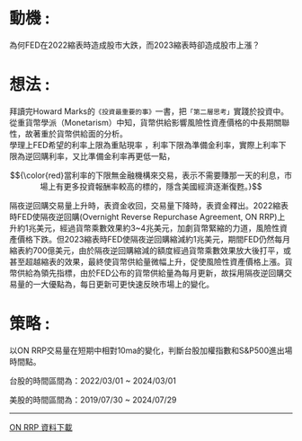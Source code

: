 # 動機 : 
為何FED在2022縮表時造成股市大跌，而2023縮表時卻造成股市上漲？

# 想法 : 
拜讀完Howard Marks的`《投資最重要的事》`一書，把`「第二層思考」`實踐於投資中。  
從重貨幣學派（Monetarism）中知，貨幣供給影響風險性資產價格的中長期關聯性，故著重於貨幣供給面的分析。  
學理上FED希望的利率上限為重貼現率 ，利率下限為準備金利率，實際上利率下限為逆回購利率，又比準備金利率再更低一點，

$${\color{red}當利率的下限無金融機構來交易，表示不需要賺那一天的利息，市場上有更多投資報酬率較高的標的，隱含美國經濟逐漸復甦。}$$

隔夜逆回購交易量上升時，表資金收回，交易量下降時，表資金釋出。2022縮表時FED使隔夜逆回購(Overnight Reverse Repurchase Agreement, ON RRP)上升約1兆美元，經過貨幣乘數效果約3~4兆美元，加劇貨幣緊縮的力道，風險性資產價格下跌。但2023縮表時FED使隔夜逆回購縮減約1兆美元，期間FED仍然每月縮表約700億美元，由於隔夜逆回購縮減的額度經過貨幣乘數效果放大後打平，或甚至超越縮表的效果，最終使貨幣供給量微幅上升，促使風險性資產價格上漲。貨幣供給為領先指標，由於FED公布的貨幣供給量為每月更新，故採用隔夜逆回購交易量的一大優點為，每日更新可更快速反映市場上的變化。

# 策略 : 
以ON RRP交易量在短期中相對10ma的變化，判斷台股加權指數和S&P500進出場時間點。

台股的時間區間為：2022/03/01 ~ 2024/03/01

美股的時間區間為：2019/07/30 ~ 2024/07/29
***
[ON RRP 資料下載](https://fred.stlouisfed.org/series/RRPONTSYD)
